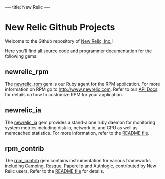 <link rel="stylesheet" type="text/css" href="NewRelic-git.css" />
---
title: New Relic
---

New Relic Github Projects
=========================

Welcome to the Github repository of [New Relic, Inc.](http://www.newrelic.com)!

Here you'll find all source code and programmer documentation for the
following gems:

## newrelic_rpm

The [newrelic_rpm](http://github.com/newrelic/rpm) gem is our Ruby agent for the RPM
application.  For more information on RPM go to
http://www.newrelic.com.  Refer to our [API Docs](/rpm) for details on
how to customize RPM for your application.

## newrelic_ia

The [newrelic_ia](http://github.com/newrelic/ia) gem provides a
stand-alone ruby daemon for monitoring system metrics including disk
io, network io, and CPU as well as memcached statistics.  For more
information, refer to the [README file](/ia).

## rpm_contrib

The [rpm_contrib](http://github.com/newrelic/rpm_contrib) gem contains
instrumentation for various frameworks including Camping, Resque,
Paperclip and Authlogic, contributed by New Relic users.  Refer to the
[README file](/rpm_contrib) for details.

